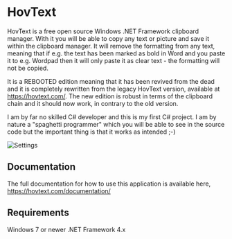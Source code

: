 # HovText

HovText is a free open source Windows .NET Framework clipboard manager. With it you will be able to copy any text or picture and save it within the clipboard manager. It will remove the formatting from any text, meaning that if e.g. the text has been marked as bold in Word and you paste it to e.g. Wordpad then it will only paste it as clear text - the formatting will not be copied.

It is a REBOOTED edition meaning that it has been revived from the dead and it is completely rewritten from the legacy HovText version, available at https://hovtext.com/. The new edition is robust in terms of the clipboard chain and it should now work, in contrary to the old version.

I am by far no skilled C# developer and this is my first C# project. I am by nature a "spaghetti programmer" which you will be able to see in the source code but the important thing is that it works as intended ;-)

![Settings](http://hovtext.com/documentation/pics/General1.jpg)

## Documentation

The full documentation for how to use this application is available here, https://hovtext.com/documentation/

## Requirements

Windows 7 or newer
.NET Framework 4.x
